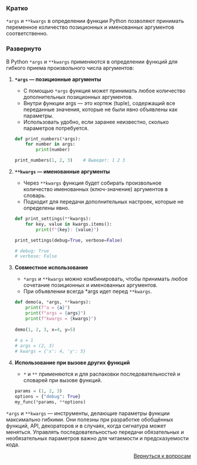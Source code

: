 ### Кратко

`*args` и `**kwargs` в определении функции Python позволяют принимать переменное количество позиционных и именованных
аргументов соответственно.

### Развернуто

В Python `*args` и `**kwargs` применяются в определении функций для гибкого приема произвольного числа аргументов:

1. **`*args` — позиционные аргументы**
    - С помощью `*args` функция может принимать любое количество дополнительных позиционных аргументов.
    - Внутри функции args — это кортеж (tuple), содержащий все переданные значения, которые не были явно объявлены
      как параметры.
    - Использовать удобно, если заранее неизвестно, сколько параметров потребуется.
    ```python
    def print_numbers(*args):
        for number in args:
            print(number)

    print_numbers(1, 2, 3)    # Выведет: 1 2 3
    ```

2. **`**kwargs` — именованные аргументы**
    - Через `**kwargs` функция будет собирать произвольное количество именованных (ключ-значение) аргументов в словарь.
    - Подходит для передачи дополнительных настроек, которые не определены явно.
    ```python
    def print_settings(**kwargs):
        for key, value in kwargs.items():
            print(f"{key}: {value}")

    print_settings(debug=True, verbose=False)  

    # debug: True
    # verbose: False
    ```

3. **Совместное использование**
    - `*args` и `**kwargs` можно комбинировать, чтобы принимать любое сочетание позиционных и именованных аргументов.
    - При объявлении всегда *args идет перед `**kwargs`.
    ```python
    def demo(a, *args, **kwargs):
        print(f"a = {a}")
        print(f"args = {args}")
        print(f"kwargs = {kwargs}")
  
    demo(1, 2, 3, x=4, y=5)
  
    # a = 1
    # args = (2, 3)
    # kwargs = {'x': 4, 'y': 5}
    ```

4. **Использование при вызове других функций**
    - `*` и `**` применяются и для распаковки последовательностей и словарей при вызове функций.
    ```python
    params = (1, 2, 3)
    options = {"debug": True}
    my_func(*params, **options)
    ```

`*args` и `**kwargs` — инструменты, делающие параметры функции максимально гибкими. Они полезны при разработке
обобщённых функций, API, декораторов и в случаях, когда сигнатура может меняться. Управлять последовательностью
передачи обязательных и необязательных параметров важно для читаемости и предсказуемости кода.

<div align="right">

[Вернуться к вопросам](../Вопросы.md)

</div>
